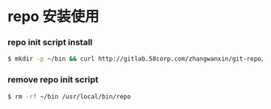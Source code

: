 # repo 安装使用

### repo init script install

```sh
$ mkdir -p ~/bin && curl http://gitlab.58corp.com/zhangwanxin/git-repo/raw/init/repo > ~/bin/repo &&ln -s ~/bin/repo /usr/local/bin/repo && chmod a+x ~/bin/repo
```
### remove repo init script 
```sh
$ rm -rf ~/bin /usr/local/bin/repo
```
